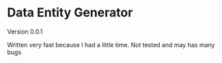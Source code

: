 # Data Entity Generator

Version 0.0.1

Written very fast because I had a little time. Not tested and may has many bugs